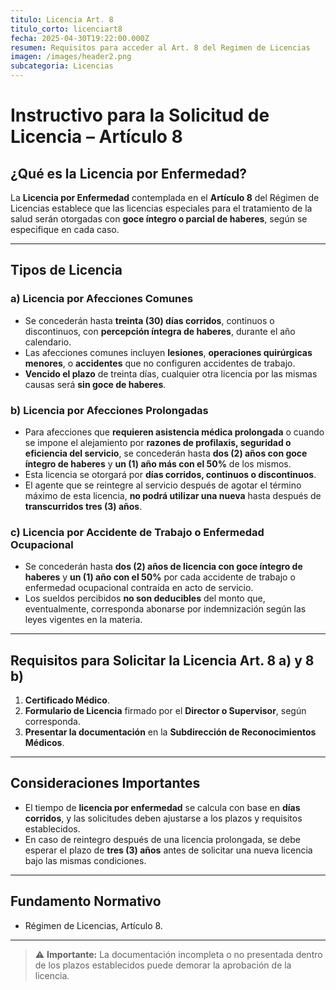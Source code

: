 ```yaml
---
titulo: Licencia Art. 8
titulo_corto: licenciart8
fecha: 2025-04-30T19:22:00.000Z
resumen: Requisitos para acceder al Art. 8 del Regimen de Licencias
imagen: /images/header2.png
subcategoria: Licencias
---
```

# Instructivo para la Solicitud de Licencia – Artículo 8

## ¿Qué es la Licencia por Enfermedad?

La **Licencia por Enfermedad** contemplada en el **Artículo 8** del Régimen de Licencias establece que las licencias especiales para el tratamiento de la salud serán otorgadas con **goce íntegro o parcial de haberes**, según se especifique en cada caso.

---

## Tipos de Licencia

### a) Licencia por Afecciones Comunes

- Se concederán hasta **treinta (30) días corridos**, continuos o discontinuos, con **percepción íntegra de haberes**, durante el año calendario.
- Las afecciones comunes incluyen **lesiones**, **operaciones quirúrgicas menores**, o **accidentes** que no configuren accidentes de trabajo.
- **Vencido el plazo** de treinta días, cualquier otra licencia por las mismas causas será **sin goce de haberes**.

### b) Licencia por Afecciones Prolongadas

- Para afecciones que **requieren asistencia médica prolongada** o cuando se impone el alejamiento por **razones de profilaxis, seguridad o eficiencia del servicio**, se concederán hasta **dos (2) años con goce íntegro de haberes** y **un (1) año más con el 50%** de los mismos.
- Esta licencia se otorgará por **días corridos, continuos o discontinuos**.
- El agente que se reintegre al servicio después de agotar el término máximo de esta licencia, **no podrá utilizar una nueva** hasta después de **transcurridos tres (3) años**.

### c) Licencia por Accidente de Trabajo o Enfermedad Ocupacional

- Se concederán hasta **dos (2) años de licencia con goce íntegro de haberes** y **un (1) año con el 50%** por cada accidente de trabajo o enfermedad ocupacional contraída en acto de servicio.
- Los sueldos percibidos **no son deducibles** del monto que, eventualmente, corresponda abonarse por indemnización según las leyes vigentes en la materia.

---

## Requisitos para Solicitar la Licencia Art. 8 a) y 8 b)

1. **Certificado Médico**.
2. **Formulario de Licencia** firmado por el **Director o Supervisor**, según corresponda.
3. **Presentar la documentación** en la **Subdirección de Reconocimientos Médicos**.

---

## Consideraciones Importantes

- El tiempo de **licencia por enfermedad** se calcula con base en **días corridos**, y las solicitudes deben ajustarse a los plazos y requisitos establecidos.
- En caso de reintegro después de una licencia prolongada, se debe esperar el plazo de **tres (3) años** antes de solicitar una nueva licencia bajo las mismas condiciones.

---

## Fundamento Normativo

- Régimen de Licencias, Artículo 8.

---
> ⚠️ **Importante:** La documentación incompleta o no presentada dentro de los plazos establecidos puede demorar la aprobación de la licencia.
